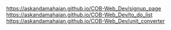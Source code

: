  https://askandamahajan.github.io/COB-Web_Dev/signup_page
 https://askandamahajan.github.io/COB-Web_Dev/to_do_list
https://askandamahajan.github.io/COB-Web_Dev/unit_converter
